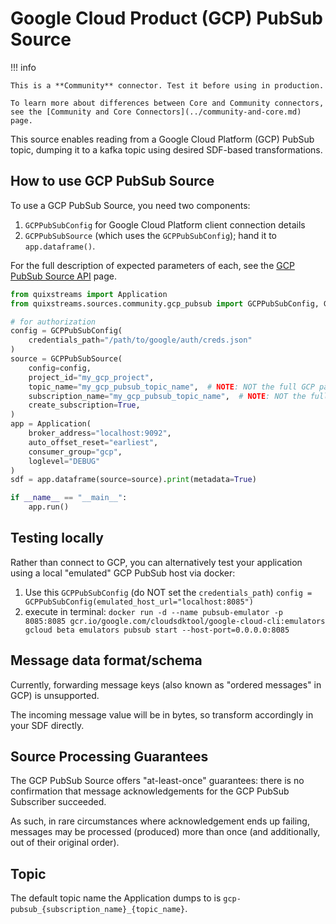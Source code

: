 # Google Cloud Product (GCP) PubSub Source

!!! info

    This is a **Community** connector. Test it before using in production.

    To learn more about differences between Core and Community connectors, see the [Community and Core Connectors](../community-and-core.md) page.

This source enables reading from a Google Cloud Platform (GCP) PubSub topic, dumping it to a
kafka topic using desired SDF-based transformations.

## How to use GCP PubSub Source

To use a GCP PubSub Source, you need two components:

1. `GCPPubSubConfig` for Google Cloud Platform client connection details
2. `GCPPubSubSource` (which uses the `GCPPubSubConfig`); hand it to `app.dataframe()`.

For the full description of expected parameters of each, see the [GCP PubSub Source API](../../api-reference/sources.md#gcppubsubsource) page.  

```python
from quixstreams import Application
from quixstreams.sources.community.gcp_pubsub import GCPPubSubConfig, GCPPubSubSource

# for authorization
config = GCPPubSubConfig(
    credentials_path="/path/to/google/auth/creds.json"
)
source = GCPPubSubSource(
    config=config,
    project_id="my_gcp_project",
    topic_name="my_gcp_pubsub_topic_name",  # NOTE: NOT the full GCP path!
    subscription_name="my_gcp_pubsub_topic_name",  # NOTE: NOT the full GCP path!
    create_subscription=True,
)
app = Application(
    broker_address="localhost:9092",
    auto_offset_reset="earliest",
    consumer_group="gcp",
    loglevel="DEBUG"
)
sdf = app.dataframe(source=source).print(metadata=True)

if __name__ == "__main__":
    app.run()
```

## Testing locally

Rather than connect to GCP, you can alternatively test your application using a local
"emulated" GCP PubSub host via docker:

1. Use this `GCPPubSubConfig` (do NOT set the `credentials_path`)
  `config = GCPPubSubConfig(emulated_host_url="localhost:8085")`
2. execute in terminal: 
  `docker run -d --name pubsub-emulator -p 8085:8085 gcr.io/google.com/cloudsdktool/google-cloud-cli:emulators gcloud beta emulators pubsub start --host-port=0.0.0.0:8085`

## Message data format/schema

Currently, forwarding message keys (also known as "ordered messages" in GCP) is unsupported.

The incoming message value will be in bytes, so transform accordingly in your SDF directly.

## Source Processing Guarantees

The GCP PubSub Source offers "at-least-once" guarantees: there is no confirmation that
message acknowledgements for the GCP PubSub Subscriber succeeded.

As such, in rare circumstances where acknowledgement ends up failing, messages may be 
processed (produced) more than once (and additionally, out of their original order).
    
## Topic

The default topic name the Application dumps to is `gcp-pubsub_{subscription_name}_{topic_name}`.
